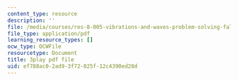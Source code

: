 ```yaml
---
content_type: resource
description: ''
file: /media/courses/res-8-005-vibrations-and-waves-problem-solving-fall-2012/ef788ac02ad93f72025f12c4390ed28d_IokpYk5mTas.pdf
file_type: application/pdf
learning_resource_types: []
ocw_type: OCWFile
resourcetype: Document
title: 3play pdf file
uid: ef788ac0-2ad9-3f72-025f-12c4390ed28d
---
```

